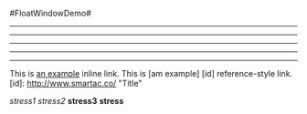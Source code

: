 #FloatWindowDemo#
***
* * *
*****
- - -
-----------------------------------------
This is [an example](http://example.com/ "Title") inline link.
This is [am example] [id] reference-style link.
[id]: http://www.smartac.co/ "Title"

*stress1*
_stress2_
**stress3**
__stress__
